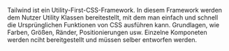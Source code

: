 Tailwind ist ein Utility-First-CSS-Framework. In diesem Framework werden dem Nutzer Utility Klassen bereitestellt, 
mit dem man einfach und schnell die Ursprünglichen Funktionen von CSS ausführen kann. Grundlagen, wie Farben, Größen, Ränder, 
Positionierungen usw. Einzelne Komponeten werden nciht bereitgestellt und müssen selber entworfen werden.
